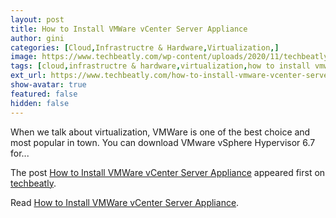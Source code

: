 ```yaml
---
layout: post
title: How to Install VMWare vCenter Server Appliance
author: gini
categories: [Cloud,Infrastructre & Hardware,Virtualization,]
image: https://www.techbeatly.com/wp-content/uploads/2020/11/techbeatly-youtube-cover-vmware-vcenter-appliance-1024x576.png
tags: [cloud,infrastructre & hardware,virtualization,how to install vmware vcenter server appliance,vmware,vmware esxi,vmware vcenter installation,vmware virtulization,]
ext_url: https://www.techbeatly.com/how-to-install-vmware-vcenter-server-appliance/
show-avatar: true
featured: false
hidden: false
---
```


<p>When we talk about virtualization, VMWare is one of the best choice and most popular in town. You can download VMware vSphere Hypervisor 6.7 for&#46;&#46;&#46;</p>
<p>The post <a href="https://www.techbeatly.com/how-to-install-vmware-vcenter-server-appliance/">How to Install VMWare vCenter Server Appliance</a> appeared first on <a href="https://www.techbeatly.com">techbeatly</a>.</p>

Read [How to Install VMWare vCenter Server Appliance](https://www.techbeatly.com/how-to-install-vmware-vcenter-server-appliance/).
